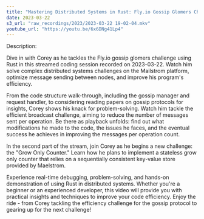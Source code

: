 ```yaml
---
title: "Mastering Distributed Systems in Rust: Fly.io Gossip Glomers Challenge - Live Coding"
date: 2023-03-22
s3_url: "raw_recordings/2023/2023-03-22 19-02-04.mkv"
youtube_url: "https://youtu.be/6x6DNg41Lp4"
---
```


Description:

Dive in with Corey as he tackles the Fly.io gossip glomers challenge using Rust in this streamed coding session recorded on 2023-03-22. Watch him solve complex distributed systems challenges on the Mailstrom platform, optimize message sending between nodes, and improve his program's efficiency.

From the code structure walk-through, including the gossip manager and request handler, to considering reading papers on gossip protocols for insights, Corey shows his knack for problem-solving. Watch him tackle the efficient broadcast challenge, aiming to reduce the number of messages sent per operation. Be there as playback unfolds: find out what modifications he made to the code, the issues he faces, and the eventual success he achieves in improving the messages per operation count.

In the second part of the stream, join Corey as he begins a new challenge: the "Grow Only Counter." Learn how he plans to implement a stateless grow only counter that relies on a sequentially consistent key-value store provided by Maelstrom.

Experience real-time debugging, problem-solving, and hands-on demonstration of using Rust in distributed systems. Whether you're a beginner or an experienced developer, this video will provide you with practical insights and techniques to improve your code efficiency. Enjoy the ride - from Corey tackling the efficiency challenge for the gossip protocol to gearing up for the next challenge!
